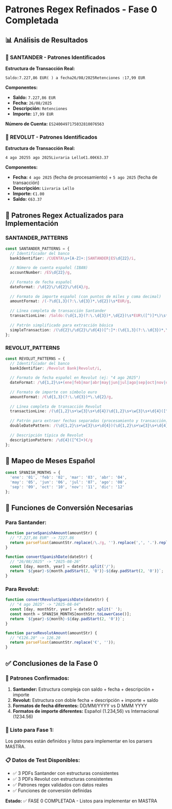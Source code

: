 # Patrones Regex Refinados - Fase 0 Completada

## 📊 Análisis de Resultados

### 🏦 SANTANDER - Patrones Identificados

**Estructura de Transacción Real:**
```
Saldo:7.227,86 EUR( ) a fecha26/08/2025Retenciones :17,99 EUR
```

**Componentes:**
- **Saldo:** `7.227,86 EUR`
- **Fecha:** `26/08/2025` 
- **Descripción:** `Retenciones`
- **Importe:** `17,99 EUR`

**Número de Cuenta:** `ES2400497175032810076563`

### 🏦 REVOLUT - Patrones Identificados

**Estructura de Transacción Real:**
```
4 ago 20255 ago 2025Livraria Lello€1.00€63.37
```

**Componentes:**
- **Fecha:** `4 ago 2025` (fecha de procesamiento) + `5 ago 2025` (fecha de transacción)
- **Descripción:** `Livraria Lello`
- **Importe:** `€1.00`
- **Saldo:** `€63.37`

## 🔧 Patrones Regex Actualizados para Implementación

### SANTANDER_PATTERNS

```typescript
const SANTANDER_PATTERNS = {
  // Identificador del banco
  bankIdentifier: /CUENTA\s+[A-Z]+:|SANTANDER|ES\d{22}/i,
  
  // Número de cuenta español (IBAN)
  accountNumber: /ES\d{22}/g,
  
  // Formato de fecha español
  dateFormat: /\d{2}\/\d{2}\/\d{4}/g,
  
  // Formato de importe español (con puntos de miles y coma decimal)
  amountFormat: /(-?\d{1,3}(?:\.\d{3})*,\d{2})\s*EUR/g,
  
  // Línea completa de transacción Santander
  transactionLine: /Saldo:(\d{1,3}(?:\.\d{3})*,\d{2})\s*EUR\([^)]*\)\s*a\s*fecha(\d{2}\/\d{2}\/\d{4})([^€]*):(\d{1,3}(?:\.\d{3})*,\d{2})\s*EUR/g,
  
  // Patrón simplificado para extracción básica
  simpleTransaction: /(\d{2}\/\d{2}\/\d{4})[^:]*:(\d{1,3}(?:\.\d{3})*,\d{2})\s*EUR/g
};
```

### REVOLUT_PATTERNS

```typescript
const REVOLUT_PATTERNS = {
  // Identificador del banco
  bankIdentifier: /Revolut Bank|Revolut/i,
  
  // Formato de fecha español en Revolut (ej: "4 ago 2025")
  dateFormat: /\d{1,2}\s+(ene|feb|mar|abr|may|jun|jul|ago|sep|oct|nov|dic)\s+\d{4}/gi,
  
  // Formato de importe con símbolo euro
  amountFormat: /€\d{1,3}(?:\.\d{3})*\.\d{2}/g,
  
  // Línea completa de transacción Revolut
  transactionLine: /(\d{1,2}\s+\w{3}\s+\d{4})\d{1,2}\s+\w{3}\s+\d{4}([^€]+)(€\d+\.\d{2})(€\d+\.\d{2})/g,
  
  // Patrón para extraer fechas separadas (procesamiento y transacción)
  doubleDatePattern: /(\d{1,2}\s+\w{3}\s+\d{4})(\d{1,2}\s+\w{3}\s+\d{4})/g,
  
  // Descripción típica de Revolut
  descriptionPattern: /\d{4}([^€]+)€/g
};
```

## 📝 Mapeo de Meses Español

```typescript
const SPANISH_MONTHS = {
  'ene': '01', 'feb': '02', 'mar': '03', 'abr': '04',
  'may': '05', 'jun': '06', 'jul': '07', 'ago': '08', 
  'sep': '09', 'oct': '10', 'nov': '11', 'dic': '12'
};
```

## 🔄 Funciones de Conversión Necesarias

### Para Santander:
```typescript
function parseSpanishAmount(amountStr) {
  // "7.227,86 EUR" -> 7227.86
  return parseFloat(amountStr.replace(/\./g, '').replace(',', '.').replace(' EUR', ''));
}

function convertSpanishDate(dateStr) {
  // "26/08/2025" -> "2025-08-26"
  const [day, month, year] = dateStr.split('/');
  return `${year}-${month.padStart(2, '0')}-${day.padStart(2, '0')}`;
}
```

### Para Revolut:
```typescript
function convertRevolutSpanishDate(dateStr) {
  // "4 ago 2025" -> "2025-08-04"
  const [day, monthStr, year] = dateStr.split(' ');
  const month = SPANISH_MONTHS[monthStr.toLowerCase()];
  return `${year}-${month}-${day.padStart(2, '0')}`;
}

function parseRevolutAmount(amountStr) {
  // "€126.20" -> 126.20
  return parseFloat(amountStr.replace('€', ''));
}
```

## ✅ Conclusiones de la Fase 0

### 🎯 Patrones Confirmados:

1. **Santander:** Estructura compleja con saldo + fecha + descripción + importe
2. **Revolut:** Estructura con doble fecha + descripción + importe + saldo
3. **Formatos de fecha diferentes:** DD/MM/YYYY vs D MMM YYYY
4. **Formatos de importe diferentes:** Español (1.234,56) vs Internacional (1234.56)

### 🚀 Listo para Fase 1:

Los patrones están definidos y listos para implementar en los parsers MASTRA.

### 📋 Datos de Test Disponibles:

- ✅ 3 PDFs Santander con estructuras consistentes
- ✅ 3 PDFs Revolut con estructuras consistentes  
- ✅ Patrones regex validados con datos reales
- ✅ Funciones de conversión definidas

**Estado:** ✅ FASE 0 COMPLETADA - Listos para implementar en MASTRA
